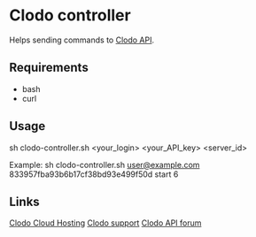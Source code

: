 Clodo controller
================
Helps sending commands to [Clodo API](http://api.clodo.ru/).

Requirements
------------
* bash
* curl

Usage
-----
sh clodo-controller.sh <your_login> <your_API_key> <command> <server_id>

Example:
	sh clodo-controller.sh user@example.com 833957fba93b6b17cf38bd93e499f50d start 6

Links
-----
[Clodo Cloud Hosting](http://clodo.ru)
[Clodo support](https://panel.clodo.ru/helpdesk/)
[Clodo API forum](http://forum.clodo.ru/index.php/forum/31-clodo-api/)